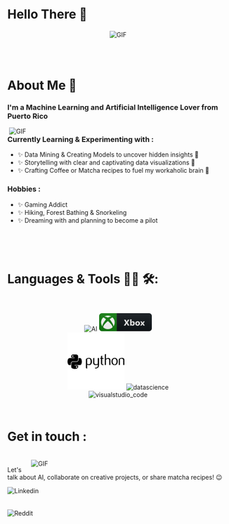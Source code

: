 # Hello There 👋

<div align="center">
<img hight="300" width="700" alt="GIF" align="center" src="https://media3.giphy.com/media/v1.Y2lkPTc5MGI3NjExenkzdHBsMm52cW1jeTF6dnkwNDEzNjFuYnIzbjVyNjFsbHk0Z3pqNSZlcD12MV9pbnRlcm5hbF9naWZfYnlfaWQmY3Q9Zw/yyVph7ANKftIs/giphy.gif">
</div>

</br>
</br>
</br>


# About Me 💬

### I'm a Machine Learning and Artificial Intelligence Lover from Puerto Rico

<img hight="400" width="500" alt="GIF" align="right" src="https://i.giphy.com/drqmAm0kLnqPVzFB2p.webp">

### Currently Learning & Experimenting with :
- ✨ Data Mining & Creating Models to uncover hidden insights 🔮
- ✨ Storytelling with clear and captivating data visualizations 🎨
- ✨ Crafting Coffee or Matcha recipes to fuel my workaholic brain 🍵

### Hobbies : 
- ✨ Gaming Addict
- ✨ Hiking, Forest Bathing & Snorkeling 
- ✨ Dreaming with and planning to become a pilot

</br>
</br>
</br>

# Languages & Tools 👨‍💻 🛠:
</br>

<p align="center">

<!-- For more icons please follow  https://github.com/MikeCodesDotNET/ColoredBadges -->
<img src="https://github.com/Xx-Ashutosh-xX/Xx-Ashutosh-xX/blob/master/assets/icons/ai.png" alt="AI" width="90" hight="50">
<img src="https://github.com/nlewism/nlewism/blob/main/xbox_button_icon_151857.png" alt="xbox" width="120" hight=25">
</br>
<img src="https://github.com/Xx-Ashutosh-xX/Xx-Ashutosh-xX/blob/master/assets/icons/python.png" alt="python" width="130" hight="50">
<img src="https://github.com/Xx-Ashutosh-xX/Xx-Ashutosh-xX/blob/master/assets/icons/datascience.png" alt="datascience" width="190" hight="50">
</br>
<img src="https://github.com/Xx-Ashutosh-xX/Xx-Ashutosh-xX/blob/master/assets/icons/visualstudio_code.png" alt="visualstudio_code" width="240" hight="50">
</br>
</p>
</br>

# Get in touch :

<p>
 </br>


<img hight="320" width="450" align="right" alt="GIF" src="https://i.giphy.com/3ohze2aIBSwtpKYvmg.webp">

Let's talk about AI, collaborate on creative projects, or share matcha recipes! 😉

<a href="https://www.linkedin.com/in/analyst-natalie/">
  <img align="left" alt="Linkedin" width="150" hight="100" src="https://github.com/Xx-Ashutosh-xX/Xx-Ashutosh-xX/blob/master/assets/icons/linkedin.png" />
</br>
</br>
</br>
</a>
<a href="https://www.reddit.com/user/Starships777">
  <img align="left" alt=" Reddit" width="130" hight="100" src="https://github.com/Xx-Ashutosh-xX/Xx-Ashutosh-xX/blob/master/assets/icons/reddit.png" />
</a>
 </p>
 
<!---
nlewism/nlewism is a ✨ special ✨ repository because its `README.md` (this file) appears on your GitHub profile.
You can click the Preview link to take a look at your changes.
--->
